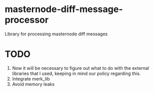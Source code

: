 # masternode-diff-message-processor
Library for processing masternode diff messages

# TODO
1. Now it will be necessary to figure out what to do with the external libraries that I used, keeping in mind our policy regarding this.
2. Integrate merk_lib
3. Avoid memory leaks
